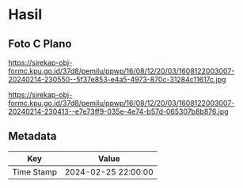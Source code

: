 # Hasil

## Foto C Plano

https://sirekap-obj-formc.kpu.go.id/37d8/pemilu/ppwp/16/08/12/20/03/1608122003007-20240214-230550--5f37e853-e4a5-4973-870c-31284c11617c.jpg

https://sirekap-obj-formc.kpu.go.id/37d8/pemilu/ppwp/16/08/12/20/03/1608122003007-20240214-230413--e7e73ff9-035e-4e74-b57d-065307b8b876.jpg


## Metadata

| Key        | Value               |
| ---------- | ------------------- |
| Time Stamp | 2024-02-25 22:00:00 |



